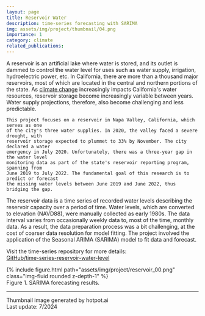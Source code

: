 ```yaml
---
layout: page
title: Reservoir Water
description: time-series forecasting with SARIMA
img: assets/img/project/thumbnail/04.png
importance: 1
category: climate
related_publications: 
---
```


A reservoir is an artificial lake where water is stored, and its outlet is dammed to control the water level for uses such as water supply, irrigation, hydroelectric power, etc. 
In California, there are more than a thousand major reservoirs, most of which are located in the central and northern portions of the state. 
As [climate change](https://water.ca.gov/Programs/All-Programs/Climate-Change-Program/Climate-Change-and-Water) increasingly impacts California's water resources, reservoir storage 
become increasingly variable between years. Water supply projections, therefore, also become challenging and less predictable.

	This project focuses on a reservoir in Napa Valley, California, which serves as one 
	of the city's three water supplies. In 2020, the valley faced a severe drought, with 
	reservoir storage expected to plummet to 33% by November. The city declared a water 
	emergency in July 2020. Unfortunately, there was a three-year gap in the water level 
	monitoring data as part of the state's reservoir reporting program, spanning from 
	June 2019 to July 2022. The fundamental goal of this research is to predict or forecast 
	the missing water levels between June 2019 and June 2022, thus bridging the gap.

The reservoir data is a time series of recorded water levels describing the reservoir capacity over a period of time. Water levels, which are converted to elevation (NAVD88), 
were manually collected as early 1980s. The data interval varies from occasionally weekly data to, most of the time, monthly data. As a result, the data preparation process was a bit challenging, 
at the cost of coarser data resolution for model fitting. The project involved the application of the Seasonal ARIMA (SARIMA) model to fit data and forecast.

Visit the time-series repository for more details: <br>
[GitHub/time-series-reservoir-water-level](https://github.com/liangchow/time-series-reservoir-water-level/)  

<div class="row justify-content-sm-center">
    <div>
        {% include figure.html path="assets/img/project/reservoir_00.png" class="img-fluid rounded z-depth-1" %}
    </div>
</div>
<div class="caption">
    Figure 1. SARIMA forecasting results.
</div>

***
Thumbnail image generated by hotpot.ai <br>
Last update: 7/2024

